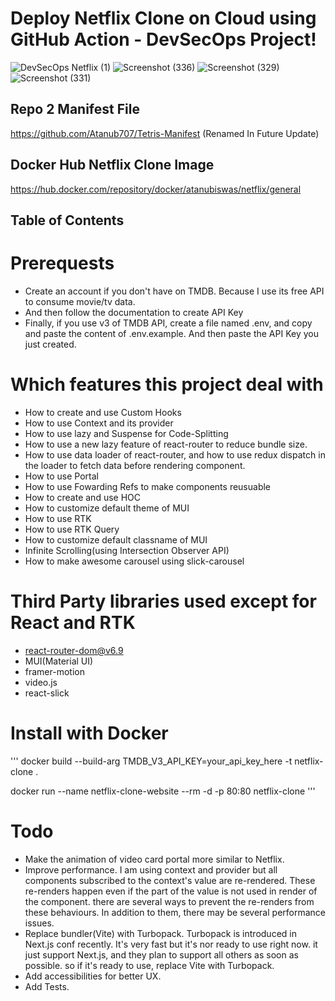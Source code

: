# Deploy Netflix Clone on Cloud using GitHub Action - DevSecOps Project!
![DevSecOps Netflix (1)](https://github.com/Atanub707/DevSecOps-Netflix-Clone/assets/103525450/69189b4e-06c7-4904-8880-e7f40b82e038)
![Screenshot (336)](https://github.com/Atanub707/DevSecOps-Netflix-Clone/assets/103525450/79a42ffb-07f9-4f34-bcd0-3e7ec6221e81)
![Screenshot (329)](https://github.com/Atanub707/DevSecOps-Netflix-Clone/assets/103525450/c67b8063-107a-4800-92f1-f92f8694804c)
![Screenshot (331)](https://github.com/Atanub707/DevSecOps-Netflix-Clone/assets/103525450/dc6276d1-8c8d-47a9-b11c-ff085c43d8bb)


## Repo 2 Manifest File
https://github.com/Atanub707/Tetris-Manifest (Renamed In Future Update)

## Docker Hub Netflix Clone Image
https://hub.docker.com/repository/docker/atanubiswas/netflix/general

## Table of Contents
# Prerequests
- Create an account if you don't have on TMDB. Because I use its free API to consume movie/tv data.
- And then follow the documentation to create API Key
- Finally, if you use v3 of TMDB API, create a file named .env, and copy and paste the content of .env.example. And then paste the API Key you just created.

# Which features this project deal with
- How to create and use Custom Hooks
- How to use Context and its provider
- How to use lazy and Suspense for Code-Splitting
- How to use a new lazy feature of react-router to reduce bundle size.
- How to use data loader of react-router, and how to use redux dispatch in the loader to fetch data before rendering component.
- How to use Portal
- How to use Fowarding Refs to make components reusuable
- How to create and use HOC
- How to customize default theme of MUI
- How to use RTK
- How to use RTK Query
- How to customize default classname of MUI
- Infinite Scrolling(using Intersection Observer API)
- How to make awesome carousel using slick-carousel

# Third Party libraries used except for React and RTK
- react-router-dom@v6.9
- MUI(Material UI)
- framer-motion
- video.js
- react-slick

# Install with Docker
''' 
docker build --build-arg TMDB_V3_API_KEY=your_api_key_here -t netflix-clone .

docker run --name netflix-clone-website --rm -d -p 80:80 netflix-clone
'''

# Todo

- Make the animation of video card portal more similar to Netflix.
- Improve performance. I am using context and provider but all components subscribed to the context's value are re-rendered. These re-renders happen even if the part of the value is not used in render of the 
  component. there are several ways to prevent the re-renders from these behaviours. In addition to them, there may be several performance issues.
- Replace bundler(Vite) with Turbopack. Turbopack is introduced in Next.js conf recently. It's very fast but it's nor ready to use right now. it just support Next.js, and they plan to support all others as soon 
  as possible. so if it's ready to use, replace Vite with Turbopack.
- Add accessibilities for better UX.
- Add Tests.
